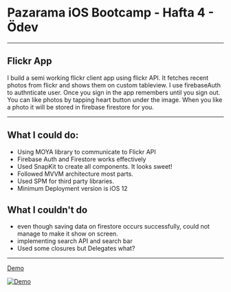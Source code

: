 # Pazarama iOS Bootcamp - Hafta 4 - Ödev
---

## Flickr App

I build a semi working flickr client app using flickr API. It fetches recent photos from flickr and shows them on custom tableview. I use firebaseAuth to authnticate user. Once you sign in the app remembers until you sign out. You can like photos by tapping heart button under the image. When you like a photo it will be stored in firebase firestore for you.

---
## What I could do:

- Using MOYA library to communicate to Flickr API
- Firebase Auth and Firestore works effectively
- Used SnapKit to create all components. It looks sweet!
- Followed MVVM architecture most parts.
- Used SPM for third party libraries.
- Minimum Deployment version is iOS 12

## What I couldn't do

- even though saving data on firestore occurs successfully, could not manage to make it show on screen.
- implementing search API and search bar
- Used some closures but Delegates what?

---

[Demo](https://drive.google.com/file/d/1VR7qt45lyDMchPZG-t3T-MEdtRUgV9Vg/view?usp=sharing)


[![Demo](https://user-images.githubusercontent.com/10756418/196821971-aa9c3ca0-89b3-43b0-9636-019efce60d8d.png)](https://drive.google.com/file/d/1VR7qt45lyDMchPZG-t3T-MEdtRUgV9Vg/view?usp=sharing)
